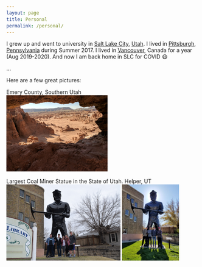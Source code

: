 ```yaml
---
layout: page
title: Personal
permalink: /personal/
---
```


I grew up and went to university in [Salt Lake City](https://www.google.com/search?q=salt+lake+city), [Utah](https://www.google.com/search?q=utah).
I lived in [Pittsburgh](https://www.google.com/search?q=pittsburgh), [Pennsylvania](https://www.google.com/search?q=pennsylvania) during Summer 2017.
I lived in [Vancouver](https://www.google.com/search?q=vancouver), Canada for a year (Aug 2019-2020).
And now I am back home in SLC for COVID  😷

...


Here are a few great pictures:

Emery County, Southern Utah <br>
<img src="/assets/goblin_window.jpg" alt="goblin" height="200"> <br>

Largest Coal Miner Statue in the State of Utah. Helper, UT <br>
<img src="/assets/coalminer.jpg" alt="coalminer" height="200">
<img src="/assets/coalminer2.jpg" alt="coalminer2" height="200"> <br>

